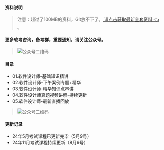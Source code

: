 #### 资料说明
> 注意：超过了100MB的资料，Git放不下了。[ 请点击获取最新全套资料 👈  ](https://91ke.cn/)。 


#### 更多软考咨询，备考群，重要通知，请关注公众号。
> ![公众号二维码](https://chaidingoss.oss-cn-hangzhou.aliyuncs.com/qrcode.jpg)


#### 目录
-  01.软件设计师-基础知识精讲
-  02.软件设计师-下午案例专题+精华
-  03.软件设计师-精华知识点串讲
-  04.软件设计师真题视频讲解-持续更新
-  05.软件设计师-最新直播回放
> ![公众号二维码](https://chaidingoss.oss-cn-hangzhou.aliyuncs.com/qrcode.jpg)


#### 更新记录
- 24年5月考试课程已更新完毕（5月9号）
- 24年11月考试课程持续更新（8月6号）
